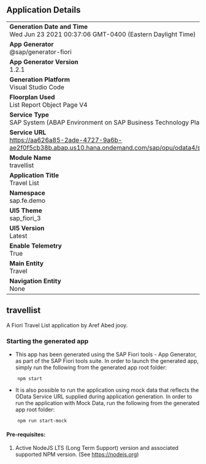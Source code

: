 ## Application Details
|               |
| ------------- |
|**Generation Date and Time**<br>Wed Jun 23 2021 00:37:06 GMT-0400 (Eastern Daylight Time)|
|**App Generator**<br>@sap/generator-fiori|
|**App Generator Version**<br>1.2.1|
|**Generation Platform**<br>Visual Studio Code|
|**Floorplan Used**<br>List Report Object Page V4|
|**Service Type**<br>SAP System (ABAP Environment on SAP Business Technology Platform)|
|**Service URL**<br>https://aa626a85-2ade-4727-9a6b-ae2f0f5cb38b.abap.us10.hana.ondemand.com/sap/opu/odata4/sap/zui_fe_travel_000342_o4/srvd/sap/zui_fe_travel_000342_o4/0001/
|**Module Name**<br>travellist|
|**Application Title**<br>Travel List|
|**Namespace**<br>sap.fe.demo|
|**UI5 Theme**<br>sap_fiori_3|
|**UI5 Version**<br>Latest|
|**Enable Telemetry**<br>True|
|**Main Entity**<br>Travel|
|**Navigation Entity**<br>None|

## travellist

A Fiori Travel List application by Aref Abed jooy.

### Starting the generated app

-   This app has been generated using the SAP Fiori tools - App Generator, as part of the SAP Fiori tools suite.  In order to launch the generated app, simply run the following from the generated app root folder:

```
    npm start
```

- It is also possible to run the application using mock data that reflects the OData Service URL supplied during application generation.  In order to run the application with Mock Data, run the following from the generated app root folder:

```
    npm run start-mock
```

#### Pre-requisites:

1. Active NodeJS LTS (Long Term Support) version and associated supported NPM version.  (See https://nodejs.org)


